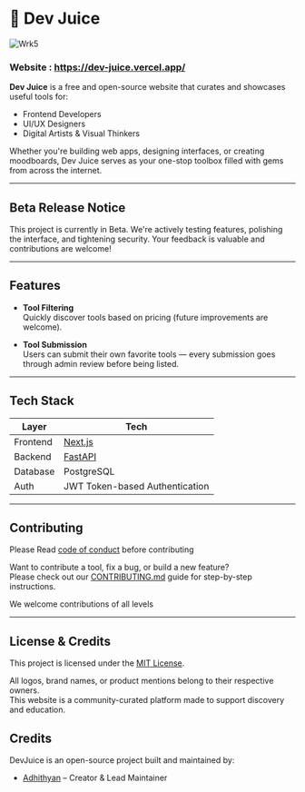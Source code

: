 # 🧃 Dev Juice

![Wrk5](https://github.com/user-attachments/assets/3088083b-9fa4-43b6-af30-348110bf277c)

### Website : https://dev-juice.vercel.app/




**Dev Juice** is a free and open-source website that curates and showcases useful tools for:

- Frontend Developers
- UI/UX Designers
- Digital Artists & Visual Thinkers

Whether you're building web apps, designing interfaces, or creating moodboards, Dev Juice serves as your one-stop toolbox filled with gems from across the internet.

---

## Beta Release Notice

This project is currently in Beta.
We're actively testing features, polishing the interface, and tightening security. Your feedback is valuable and contributions are welcome!

---

## Features

- **Tool Filtering**  
  Quickly discover tools based on pricing (future improvements are welcome).

- **Tool Submission**  
  Users can submit their own favorite tools — every submission goes through admin review before being listed.

---

## Tech Stack

| Layer    | Tech                                     |
| -------- | ---------------------------------------- |
| Frontend | [Next.js](https://nextjs.org/)           |
| Backend  | [FastAPI](https://fastapi.tiangolo.com/) |
| Database | PostgreSQL                               |
| Auth     | JWT Token-based Authentication           |

---

## Contributing

Please Read [code of conduct](./docs/CODE_OF_CONDUCT.md) before contributing

Want to contribute a tool, fix a bug, or build a new feature?  
Please check out our [CONTRIBUTING.md](./docs/CONTRIBUTING.md) guide for step-by-step instructions.

We welcome contributions of all levels

---

## License & Credits

This project is licensed under the [MIT License](./LICENSE).

All logos, brand names, or product mentions belong to their respective owners.  
This website is a community-curated platform made to support discovery and education.

## Credits

DevJuice is an open-source project built and maintained by:

- [Adhithyan](https://github.com/Adhithyan2004) – Creator & Lead Maintainer
